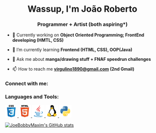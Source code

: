 <h1 align="center">Wassup, I'm João Roberto</h1>
<h3 align="center">Programmer + Artist (both aspiring*)</h3>

- 🔭 Currently working on **Object Oriented Programming; FrontEnd developing (HMTL, CSS)**

- 🌱 I’m currently learning **Frontend (HTML, CSS), OOP(Java)**

- 💬 Ask me about **manga/drawing stuff + FNAF speedrun challenges**

- 📫 How to reach me **virgulino1890@gmail.com (2nd Gmail)**

<h3 align="left">Connect with me:</h3>
<p align="left">
</p>

<h3 align="left">Languages and Tools:</h3>
<p align="left"> <a href="https://www.w3schools.com/css/" target="_blank" rel="noreferrer"> <img src="https://raw.githubusercontent.com/devicons/devicon/master/icons/css3/css3-original-wordmark.svg" alt="css3" width="40" height="40"/> </a> <a href="https://www.w3.org/html/" target="_blank" rel="noreferrer"> <img src="https://raw.githubusercontent.com/devicons/devicon/master/icons/html5/html5-original-wordmark.svg" alt="html5" width="40" height="40"/> </a> <a href="https://www.java.com" target="_blank" rel="noreferrer"> <img src="https://raw.githubusercontent.com/devicons/devicon/master/icons/java/java-original.svg" alt="java" width="40" height="40"/> </a> <a href="https://www.linux.org/" target="_blank" rel="noreferrer"> <img src="https://raw.githubusercontent.com/devicons/devicon/master/icons/linux/linux-original.svg" alt="linux" width="40" height="40"/> </a> <a href="https://www.python.org" target="_blank" rel="noreferrer"> <img src="https://raw.githubusercontent.com/devicons/devicon/master/icons/python/python-original.svg" alt="python" width="40" height="40"/> </a> </p>

[![JoeBobbyMaxim's GitHub stats](https://github-readme-stats.vercel.app/api?username=JoeBobbyMaxim&show_icons=true&theme=synthwave)](https://github.com/JoeBobbyMaxim/github-readme-stats)
